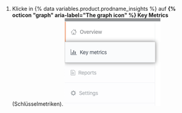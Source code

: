 1. Klicke in {% data variables.product.prodname_insights %} auf **{% octicon "graph" aria-label="The graph icon" %} Key Metrics** (Schlüsselmetriken). ![Registerkarte „Key metrics" (Schlüsselmetriken)](/assets/images/help/insights/key-metrics-tab.png)